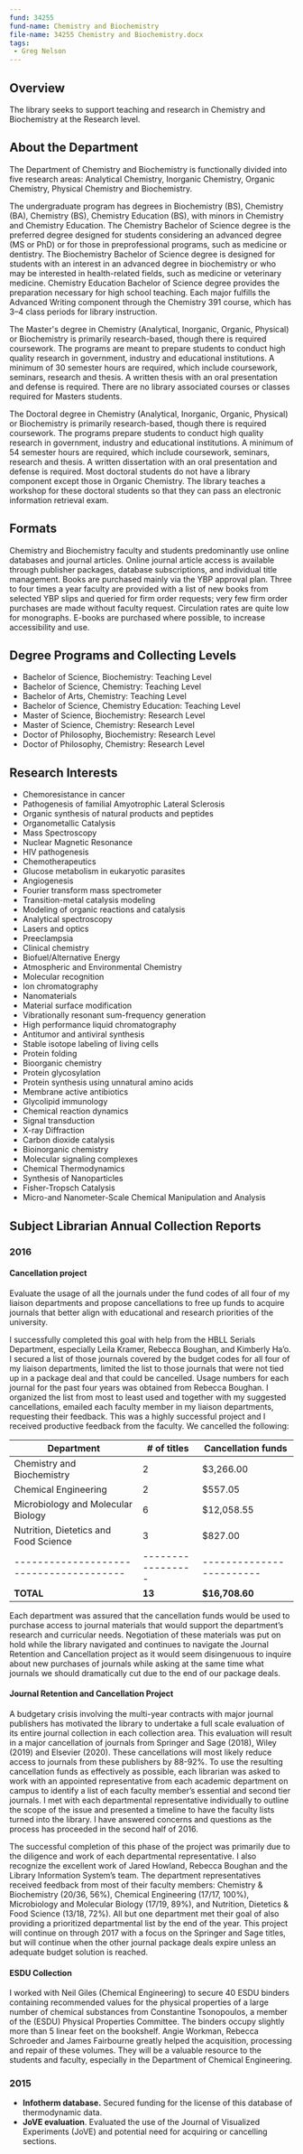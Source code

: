 ```yaml
---
fund: 34255
fund-name: Chemistry and Biochemistry
file-name: 34255 Chemistry and Biochemistry.docx
tags:
 - Greg Nelson
---
```


## Overview

The library seeks to support teaching and research in Chemistry and Biochemistry at the Research level.

## About the Department

The Department of Chemistry and Biochemistry is functionally divided into five research areas: Analytical Chemistry, Inorganic Chemistry, Organic Chemistry, Physical Chemistry and Biochemistry.

The undergraduate program has degrees in Biochemistry (BS), Chemistry (BA), Chemistry (BS), Chemistry Education (BS), with minors in Chemistry and Chemistry Education. The Chemistry Bachelor of Science degree is the preferred degree designed for students considering an advanced degree (MS or PhD) or for those in preprofessional programs, such as medicine or dentistry. The Biochemistry Bachelor of Science degree is designed for students with an interest in an advanced degree in biochemistry or who may be interested in health-related fields, such as medicine or veterinary medicine. Chemistry Education Bachelor of Science degree provides the preparation necessary for high school teaching. Each major fulfills the Advanced Writing component through the Chemistry 391 course, which has 3–4 class periods for library instruction.

The Master's degree in Chemistry (Analytical, Inorganic, Organic, Physical) or Biochemistry is primarily research-based, though there is required coursework. The programs are meant to prepare students to conduct high quality research in government, industry and educational institutions. A minimum of 30 semester hours are required, which include coursework, seminars, research and thesis. A written thesis with an oral presentation and defense is required. There are no library associated courses or classes required for Masters students.

The Doctoral degree in Chemistry (Analytical, Inorganic, Organic, Physical) or Biochemistry is primarily research-based, though there is required coursework. The programs prepare students to conduct high quality research in government, industry and educational institutions. A minimum of 54 semester hours are required, which include coursework, seminars, research and thesis. A written dissertation with an oral presentation and defense is required. Most doctoral students do not have a library component except those in Organic Chemistry. The library teaches a workshop for these doctoral students so that they can pass an electronic information retrieval exam.

## Formats

Chemistry and Biochemistry faculty and students predominantly use online databases and journal articles. Online journal article access is available through publisher packages, database subscriptions, and individual title management. Books are purchased mainly via the YBP approval plan. Three to four times a year faculty are provided with a list of new books from selected YBP slips and queried for firm order requests; very few firm order purchases are made without faculty request. Circulation rates are quite low for monographs. E-books are purchased where possible, to increase accessibility and use.

## Degree Programs and Collecting Levels

- Bachelor of Science, Biochemistry: Teaching Level
- Bachelor of Science, Chemistry: Teaching Level
- Bachelor of Arts, Chemistry: Teaching Level
- Bachelor of Science, Chemistry Education: Teaching Level
- Master of Science, Biochemistry: Research Level
- Master of Science, Chemistry: Research Level
- Doctor of Philosophy, Biochemistry: Research Level
- Doctor of Philosophy, Chemistry: Research Level

## Research Interests

- Chemoresistance in cancer
- Pathogenesis of familial Amyotrophic Lateral Sclerosis
- Organic synthesis of natural products and peptides
- Organometallic Catalysis
- Mass Spectroscopy
- Nuclear Magnetic Resonance
- HIV pathogenesis
- Chemotherapeutics
- Glucose metabolism in eukaryotic parasites
- Angiogenesis
- Fourier transform mass spectrometer
- Transition-metal catalysis modeling
- Modeling of organic reactions and catalysis
- Analytical spectroscopy
- Lasers and optics
- Preeclampsia
- Clinical chemistry
- Biofuel/<wbr>Alternative Energy
- Atmospheric and Environmental Chemistry
- Molecular recognition
- Ion chromatography
- Nanomaterials
- Material surface modification
- Vibrationally resonant sum-frequency generation
- High performance liquid chromatography
- Antitumor and antiviral synthesis
- Stable isotope labeling of living cells
- Protein folding
- Bioorganic chemistry
- Protein glycosylation
- Protein synthesis using unnatural amino acids
- Membrane active antibiotics
- Glycolipid immunology
- Chemical reaction dynamics
- Signal transduction
- X-ray Diffraction
- Carbon dioxide catalysis
- Bioinorganic chemistry
- Molecular signaling complexes
- Chemical Thermodynamics
- Synthesis of Nanoparticles
- Fisher-Tropsch Catalysis
- Micro-and Nanometer-Scale Chemical Manipulation and Analysis

## Subject Librarian Annual Collection Reports

### 2016

#### Cancellation project

Evaluate the usage of all the journals under the fund codes of all four of my liaison departments and propose cancellations to free up funds to acquire journals that better align with educational and research priorities of the university. 

I successfully completed this goal with help from the HBLL Serials Department, especially Leila Kramer, Rebecca Boughan, and Kimberly Ha’o. I secured a list of those journals covered by the budget codes for all four of my liaison departments, limited the list to those journals that were not tied up in a package deal and that could be cancelled. Usage numbers for each journal for the past four years was obtained from Rebecca Boughan. I organized the list from most to least used and together with my suggested cancellations, emailed each faculty member in my liaison departments, requesting their feedback. This was a highly successful project and I received productive feedback from the faculty. We cancelled the following: 

| **Department**                        | **# of titles** | **Cancellation funds** |
|---------------------------------------|-----------------|------------------------|
| Chemistry and Biochemistry            | 2               | $3,266.00              |
| Chemical Engineering                  | 2               | $557.05                |
| Microbiology and Molecular Biology    | 6               | $12,058.55             |
| Nutrition, Dietetics and Food Science | 3               | $827.00                |
|---------------------------------------|-----------------|------------------------|
| **TOTAL**                             | **13**          | **$16,708.60**         |

Each department was assured that the cancellation funds would be used to purchase access to journal materials that would support the department’s research and curricular needs. Negotiation of these materials was put on hold while the library navigated and continues to navigate the Journal Retention and Cancellation project as it would seem disingenuous to inquire about new purchases of journals while asking at the same time what journals we should dramatically cut due to the end of our package deals.

#### Journal Retention and Cancellation Project

A budgetary crisis involving the multi-year contracts with major journal publishers has motivated the library to undertake a full scale evaluation of its entire journal collection in each collection area. This evaluation will result in a major cancellation of journals from Springer and Sage (2018), Wiley (2019) and Elsevier (2020). These cancellations will most likely reduce access to journals from these publishers by 88-92%. To use the resulting cancellation funds as effectively as possible, each librarian was asked to work with an appointed representative from each academic department on campus to identify a list of each faculty member’s essential and second tier journals. I met with each departmental representative individually to outline the scope of the issue and presented a timeline to have the faculty lists turned into the library. I have answered concerns and questions as the process has proceeded in the second half of 2016. 

The successful completion of this phase of the project was primarily due to the diligence and work of each departmental representative. I also recognize the excellent work of Jared Howland, Rebecca Boughan and the Library Information System’s team. The department representatives received feedback from most of their faculty members: Chemistry & Biochemistry (20/36, 56%), Chemical Engineering (17/17, 100%), Microbiology and Molecular Biology (17/19, 89%), and Nutrition, Dietetics & Food Science (13/18, 72%). All but one department met their goal of also providing a prioritized departmental list by the end of the year. This project will continue on through 2017 with a focus on the Springer and Sage titles, but will continue when the other journal package deals expire unless an adequate budget solution is reached.

#### ESDU Collection

I worked with Neil Giles (Chemical Engineering) to secure 40 ESDU binders containing recommended values for the physical properties of a large number of chemical substances from Constantine Tsonopoulos, a member of the (ESDU) Physical Properties Committee. The binders occupy slightly more than 5 linear feet on the bookshelf. Angie Workman, Rebecca Schroeder and James Fairbourne greatly helped the acquisition, processing and repair of these volumes. They will be a valuable resource to the students and faculty, especially in the Department of Chemical Engineering.

### 2015

- **Infotherm database.** Secured funding for the license of this database of thermodynamic data.
- **JoVE evaluation**. Evaluated the use of the Journal of Visualized Experiments (JoVE) and potential need for acquiring or cancelling sections.
